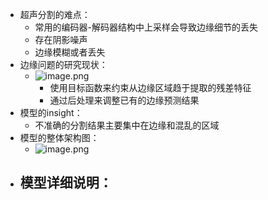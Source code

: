 - 超声分割的难点：
	- 常用的编码器-解码器结构中上采样会导致边缘细节的丢失
	- 存在阴影噪声
	- 边缘模糊或者丢失
- 边缘问题的研究现状：
	- ![image.png](../assets/image_1665798325268_0.png)
		- 使用目标函数来约束从边缘区域趋于提取的残差特征
		- 通过后处理来调整已有的边缘预测结果
- 模型的insight：
	- 不准确的分割结果主要集中在边缘和混乱的区域
- 模型的整体架构图：
	- ![image.png](../assets/image_1665799300667_0.png)
- 模型详细说明：
	-